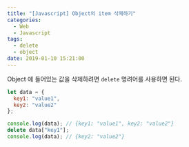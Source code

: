 ```yaml
---
title: "[Javascript] Object의 item 삭제하기"
categories:
  - Web
  - Javascript
tags:
  - delete
  - object
date: 2019-01-10 15:21:00
---
```


Object 에 들어있는 값을 삭제하려면 `delete` 명려어를 사용하면 된다.

```js
let data = {
  key1: "value1",
  key2: "value2"
};

console.log(data); // {key1: "value1", key2: "value2"}
delete data["key1"];
console.log(data); // {key2: "value2"}
```
